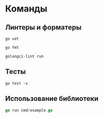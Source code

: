 # Команды

## Линтеры и форматеры
```shell
go vet
```

```shell
go fmt
```

```shell
golangci-lint run
```

## Тесты

```shell
go test -v
```

## Использование библиотеки
```go
go run cmd/example.go
```